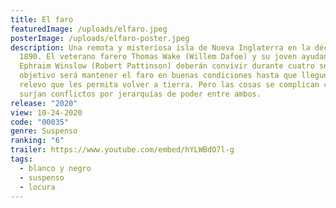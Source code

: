 ```yaml
---
title: El faro
featuredImage: /uploads/elfaro.jpeg
posterImage: /uploads/elfaro-poster.jpeg
description: Una remota y misteriosa isla de Nueva Inglaterra en la década de
  1890. El veterano farero Thomas Wake (Willem Dafoe) y su joven ayudante
  Ephraim Winslow (Robert Pattinson) deberán convivir durante cuatro semanas. Su
  objetivo será mantener el faro en buenas condiciones hasta que llegue el
  relevo que les permita volver a tierra. Pero las cosas se complican cuando
  surjan conflictos por jerarquías de poder entre ambos.
release: "2020"
view: 10-24-2020
code: "00035"
genre: Suspenso
ranking: "6"
trailer: https://www.youtube.com/embed/hYLWBdO7l-g
tags:
  - blanco y negro
  - suspenso
  - locura
---
```

